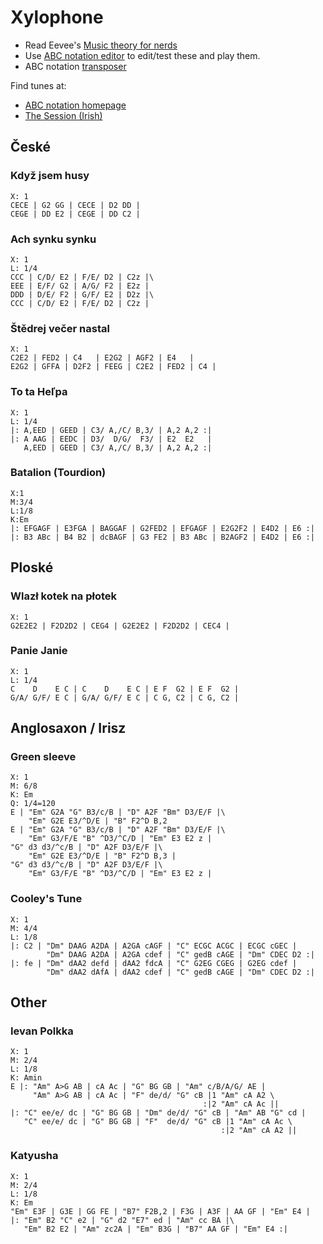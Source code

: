 <style>
.abctext { color: #586e75; font-size: 14px; }
.abcrendered { color: #586e75; width: 770px; transform: translate(-88px) scale(0.8); }
.abcrendered text { font-family: Alegreya; font-weight: normal; }
</style>
<script src="https://www.abcjs.net/abcjs-plugin-min.js" type="text/javascript"></script>


# Xylophone

- Read Eevee's [Music theory for nerds](https://eev.ee/blog/2016/09/15/music-theory-for-nerds/)
- Use [ABC notation editor](https://editor.drawthedots.com/) to edit/test these and play them.
- ABC notation [transposer](http://www.franziskaludwig.de/abctransposer/)

Find tunes at:

- [ABC notation homepage](https://abcnotation.com/)
- [The Session (Irish)](https://thesession.org/)


## České

### Když jsem husy

```
X: 1
CECE | G2 GG | CECE | D2 DD |
CEGE | DD E2 | CEGE | DD C2 |
```

### Ach synku synku

```
X: 1
L: 1/4
CCC | C/D/ E2 | F/E/ D2 | C2z |\
EEE | E/F/ G2 | A/G/ F2 | E2z |
DDD | D/E/ F2 | G/F/ E2 | D2z |\
CCC | C/D/ E2 | F/E/ D2 | C2z |
```

### Štědrej večer nastal

```
X: 1
C2E2 | FED2 | C4   | E2G2 | AGF2 | E4   |
E2G2 | GFFA | D2F2 | FEEG | C2E2 | FED2 | C4 |
```

### To ta Heľpa

```
X: 1
L: 1/4
|: A,EED | GEED | C3/ A,/C/ B,3/ | A,2 A,2 :|
|: A AAG | EEDC | D3/  D/G/  F3/ | E2  E2   |
   A,EED | GEED | C3/ A,/C/ B,3/ | A,2 A,2 :|
```

### Batalion (Tourdion)

```
X:1
M:3/4
L:1/8
K:Em
|: EFGAGF | E3FGA | BAGGAF | G2FED2 | EFGAGF | E2G2F2 | E4D2 | E6 :|
|: B3 ABc | B4 B2 | dcBAGF | G3 FE2 | B3 ABc | B2AGF2 | E4D2 | E6 :|
```


## Ploské

### Wlazł kotek na płotek

```
X: 1
G2E2E2 | F2D2D2 | CEG4 | G2E2E2 | F2D2D2 | CEC4 |
```

### Panie Janie

```
X: 1
L: 1/4
C    D    E C | C    D    E C | E F  G2 | E F  G2 |
G/A/ G/F/ E C | G/A/ G/F/ E C | C G, C2 | C G, C2 |
```


## Anglosaxon / Irisz

### Green sleeve

```
X: 1
M: 6/8
K: Em
Q: 1/4=120
E | "Em" G2A "G" B3/c/B | "D" A2F "Bm" D3/E/F |\
    "Em" G2E E3/^D/E | "B" F2^D B,2
E | "Em" G2A "G" B3/c/B | "D" A2F "Bm" D3/E/F |\
    "Em" G3/F/E "B" ^D3/^C/D | "Em" E3 E2 z |
"G" d3 d3/^c/B | "D" A2F D3/E/F |\
    "Em" G2E E3/^D/E | "B" F2^D B,3 |
"G" d3 d3/^c/B | "D" A2F D3/E/F |\
    "Em" G3/F/E "B" ^D3/^C/D | "Em" E3 E2 z |
```

### Cooley's Tune

```
X: 1
M: 4/4
L: 1/8
|: C2 | "Dm" DAAG A2DA | A2GA cAGF | "C" ECGC ACGC | ECGC cGEC |
        "Dm" DAAG A2DA | A2GA cdef | "C" gedB cAGE | "Dm" CDEC D2 :|
|: fe | "Dm" dAA2 defd | dAA2 fdcA | "C" G2EG CGEG | G2EG cdef |
        "Dm" dAA2 dAfA | dAA2 cdef | "C" gedB cAGE | "Dm" CDEC D2 :|
```

## Other

### Ievan Polkka

```
X: 1
M: 2/4
L: 1/8
K: Amin
E |: "Am" A>G AB | cA Ac | "G" BG GB | "Am" c/B/A/G/ AE |
     "Am" A>G AB | cA Ac | "F" de/d/ "G" cB |1 "Am" cA A2 \
	                                       :|2 "Am" cA Ac ||
|: "C" ee/e/ dc | "G" BG GB | "Dm" de/d/ "G" cB | "Am" AB "G" cd |
   "C" ee/e/ dc | "G" BG GB | "F"  de/d/ "G" cB |1 "Am" cA Ac \
                                               :|2 "Am" cA A2 ||
```

### Katyusha

```
X: 1
M: 2/4
L: 1/8
K: Em
"Em" E3F | G3E | GG FE | "B7" F2B,2 | F3G | A3F | AA GF | "Em" E4 |
|: "Em" B2 "C" e2 | "G" d2 "E7" ed | "Am" cc BA |\
   "Em" B2 E2 | "Am" zc2A | "Em" B3G | "B7" AA GF | "Em" E4 :|
```
